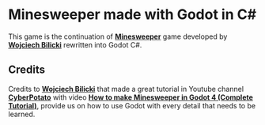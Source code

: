 # Minesweeper made with Godot in C#

This game is the continuation of [**Minesweeper**](https://github.com/wojciech-bilicki/MinesweeperTutorial) game developed by [**Wojciech Bilicki**](https://github.com/wojciech-bilicki) rewritten into Godot C#.<br>

## Credits

Credits to [**Wojciech Bilicki**](https://github.com/wojciech-bilicki) that made a great tutorial in Youtube channel [**CyberPotato**](https://www.youtube.com/@CyberPotatoDev) with video [**How to make Minesweeper in Godot 4 (Complete Tutorial)**](https://www.youtube.com/watch?v=LEiL4rrZbqQ), provide us on how to use Godot with every detail that needs to be learned.
